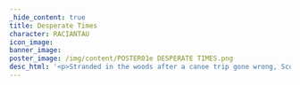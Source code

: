 ```yaml
---
_hide_content: true
title: Desperate Times
character: RACIANTAU
icon_image:
banner_image:
poster_image: /img/content/POSTER01e DESPERATE TIMES.png
desc_html: '<p>Stranded in the woods after a canoe trip gone wrong, Scouts Racia and Antau struggle to find their way back to civilization. Tensions rise as the sun sets. 6 pages. Updates M/Th.</p>'
---
```



